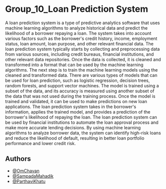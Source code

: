 # Group_10_Loan Prediction System

A loan prediction system is a type of predictive analytics software that uses machine learning algorithms to analyze historical data and predict the likelihood of a borrower repaying a loan. The system takes into account various factors such as the borrower's credit history, income, employment status, loan amount, loan purpose, and other relevant financial data. The loan prediction system typically starts by collecting and preprocessing data from various sources, including credit bureaus, financial institutions, and other relevant data repositories. Once the data is collected, it is cleaned and transformed into a format that can be used by the machine learning algorithms. The next step is to train the machine learning models using the cleaned and transformed data. There are various types of models that can be used for loan prediction, such as logistic regression, decision trees, random forests, and support vector machines. The model is trained using a subset of the data, and its accuracy is measured using another subset of the data that was not used during the training process. Once the model is trained and validated, it can be used to make predictions on new loan applications. The loan prediction system takes in the borrower's information, applies the trained model, and provides a prediction of the borrower's likelihood of repaying the loan. The loan prediction system can be used by financial institutions to automate the loan approval process and make more accurate lending decisions. By using machine learning algorithms to analyze borrower data, the system can identify high-risk loans and reduce the likelihood of default, resulting in better loan portfolio performance and lower credit risk.




## Authors

- [@OmChavan](https://github.com/OM1110)
- [@SampadaMahadik](https://github.com/mahadiksampada11)
- [@ParthaviKhatu](https://github.com/parthavik)

